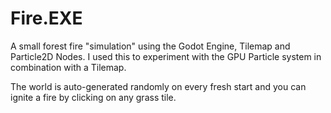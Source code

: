 # Fire.EXE

A small forest fire "simulation" using the Godot Engine, Tilemap and Particle2D Nodes. I used this to experiment with the GPU Particle system in combination with a Tilemap.

The world is auto-generated randomly on every fresh start and you can ignite a fire by clicking on any grass tile.
